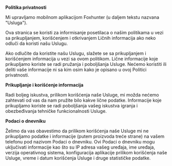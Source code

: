 **Politika privatnosti**

Mi upravljamo mobilnom aplikacijom Foxhunter (u daljem tekstu nazvana "Usluga").

Ova stranica se koristi za informisanje posetilaca o našim politikama u vezi sa prikupljanjem, korišćenjem i otkrivanjem Ličnih informacija ako neko odluči da koristi našu Uslugu.

Ako odlučite da koristite našu Uslugu, slažete se sa prikupljanjem i korišćenjem informacija u vezi sa ovom politikom. Lične informacije koje prikupljamo koriste se radi pružanja i poboljšanja Usluge. Nećemo koristiti ili deliti vaše informacije ni sa kim osim kako je opisano u ovoj Politici privatnosti.

**Prikupljanje i korišćenje informacija**

Radi boljeg iskustva, prilikom korišćenja naše Usluge, mi možda nećemo zahtevati od vas da nam pružite bilo kakve lične podatke. Informacije koje prikupljamo koriste se radi poboljšanja vašeg iskustva igranja i obezbeđivanja tehničke funkcionalnosti Usluge.

**Podaci o dnevniku**

Želimo da vas obavestimo da prilikom korišćenja naše Usluge mi ne prikupljamo podatke i informacije (putem proizvoda treće strane) na vašem telefonu pod nazivom Podaci o dnevniku. Ovi Podaci o dnevniku mogu uključivati informacije kao što su IP adresa vašeg uređaja, ime uređaja, verzija operativnog sistema, konfiguracija aplikacije prilikom korišćenja naše Usluge, vreme i datum korišćenja Usluge i druge statističke podatke.

